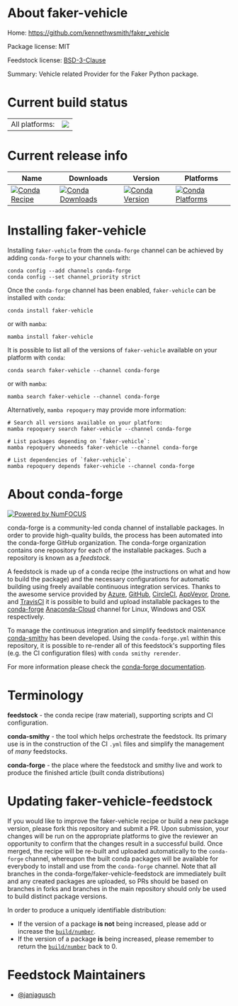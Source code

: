 About faker-vehicle
===================

Home: https://github.com/kennethwsmith/faker_vehicle

Package license: MIT

Feedstock license: [BSD-3-Clause](https://github.com/conda-forge/faker-vehicle-feedstock/blob/main/LICENSE.txt)

Summary: Vehicle related Provider for the Faker Python package.

Current build status
====================


<table><tr><td>All platforms:</td>
    <td>
      <a href="https://dev.azure.com/conda-forge/feedstock-builds/_build/latest?definitionId=17710&branchName=main">
        <img src="https://dev.azure.com/conda-forge/feedstock-builds/_apis/build/status/faker-vehicle-feedstock?branchName=main">
      </a>
    </td>
  </tr>
</table>

Current release info
====================

| Name | Downloads | Version | Platforms |
| --- | --- | --- | --- |
| [![Conda Recipe](https://img.shields.io/badge/recipe-faker--vehicle-green.svg)](https://anaconda.org/conda-forge/faker-vehicle) | [![Conda Downloads](https://img.shields.io/conda/dn/conda-forge/faker-vehicle.svg)](https://anaconda.org/conda-forge/faker-vehicle) | [![Conda Version](https://img.shields.io/conda/vn/conda-forge/faker-vehicle.svg)](https://anaconda.org/conda-forge/faker-vehicle) | [![Conda Platforms](https://img.shields.io/conda/pn/conda-forge/faker-vehicle.svg)](https://anaconda.org/conda-forge/faker-vehicle) |

Installing faker-vehicle
========================

Installing `faker-vehicle` from the `conda-forge` channel can be achieved by adding `conda-forge` to your channels with:

```
conda config --add channels conda-forge
conda config --set channel_priority strict
```

Once the `conda-forge` channel has been enabled, `faker-vehicle` can be installed with `conda`:

```
conda install faker-vehicle
```

or with `mamba`:

```
mamba install faker-vehicle
```

It is possible to list all of the versions of `faker-vehicle` available on your platform with `conda`:

```
conda search faker-vehicle --channel conda-forge
```

or with `mamba`:

```
mamba search faker-vehicle --channel conda-forge
```

Alternatively, `mamba repoquery` may provide more information:

```
# Search all versions available on your platform:
mamba repoquery search faker-vehicle --channel conda-forge

# List packages depending on `faker-vehicle`:
mamba repoquery whoneeds faker-vehicle --channel conda-forge

# List dependencies of `faker-vehicle`:
mamba repoquery depends faker-vehicle --channel conda-forge
```


About conda-forge
=================

[![Powered by
NumFOCUS](https://img.shields.io/badge/powered%20by-NumFOCUS-orange.svg?style=flat&colorA=E1523D&colorB=007D8A)](https://numfocus.org)

conda-forge is a community-led conda channel of installable packages.
In order to provide high-quality builds, the process has been automated into the
conda-forge GitHub organization. The conda-forge organization contains one repository
for each of the installable packages. Such a repository is known as a *feedstock*.

A feedstock is made up of a conda recipe (the instructions on what and how to build
the package) and the necessary configurations for automatic building using freely
available continuous integration services. Thanks to the awesome service provided by
[Azure](https://azure.microsoft.com/en-us/services/devops/), [GitHub](https://github.com/),
[CircleCI](https://circleci.com/), [AppVeyor](https://www.appveyor.com/),
[Drone](https://cloud.drone.io/welcome), and [TravisCI](https://travis-ci.com/)
it is possible to build and upload installable packages to the
[conda-forge](https://anaconda.org/conda-forge) [Anaconda-Cloud](https://anaconda.org/)
channel for Linux, Windows and OSX respectively.

To manage the continuous integration and simplify feedstock maintenance
[conda-smithy](https://github.com/conda-forge/conda-smithy) has been developed.
Using the ``conda-forge.yml`` within this repository, it is possible to re-render all of
this feedstock's supporting files (e.g. the CI configuration files) with ``conda smithy rerender``.

For more information please check the [conda-forge documentation](https://conda-forge.org/docs/).

Terminology
===========

**feedstock** - the conda recipe (raw material), supporting scripts and CI configuration.

**conda-smithy** - the tool which helps orchestrate the feedstock.
                   Its primary use is in the construction of the CI ``.yml`` files
                   and simplify the management of *many* feedstocks.

**conda-forge** - the place where the feedstock and smithy live and work to
                  produce the finished article (built conda distributions)


Updating faker-vehicle-feedstock
================================

If you would like to improve the faker-vehicle recipe or build a new
package version, please fork this repository and submit a PR. Upon submission,
your changes will be run on the appropriate platforms to give the reviewer an
opportunity to confirm that the changes result in a successful build. Once
merged, the recipe will be re-built and uploaded automatically to the
`conda-forge` channel, whereupon the built conda packages will be available for
everybody to install and use from the `conda-forge` channel.
Note that all branches in the conda-forge/faker-vehicle-feedstock are
immediately built and any created packages are uploaded, so PRs should be based
on branches in forks and branches in the main repository should only be used to
build distinct package versions.

In order to produce a uniquely identifiable distribution:
 * If the version of a package **is not** being increased, please add or increase
   the [``build/number``](https://docs.conda.io/projects/conda-build/en/latest/resources/define-metadata.html#build-number-and-string).
 * If the version of a package **is** being increased, please remember to return
   the [``build/number``](https://docs.conda.io/projects/conda-build/en/latest/resources/define-metadata.html#build-number-and-string)
   back to 0.

Feedstock Maintainers
=====================

* [@janjagusch](https://github.com/janjagusch/)

